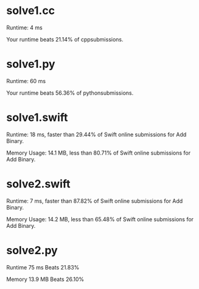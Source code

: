 # solve1.cc

Runtime: 4 ms

Your runtime beats 21.14% of cppsubmissions.

# solve1.py

Runtime: 60 ms

Your runtime beats 56.36% of pythonsubmissions.

# solve1.swift

Runtime: 18 ms, faster than 29.44% of Swift online submissions for Add Binary.

Memory Usage: 14.1 MB, less than 80.71% of Swift online submissions for Add Binary.

# solve2.swift

Runtime: 7 ms, faster than 87.82% of Swift online submissions for Add Binary.

Memory Usage: 14.2 MB, less than 65.48% of Swift online submissions for Add Binary.

# solve2.py

Runtime 75 ms Beats 21.83%

Memory 13.9 MB Beats 26.10%
